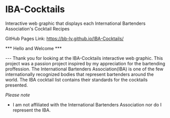 # IBA-Cocktails
Interactive web graphic that displays each International Bartenders Association's Cocktail Recipes

GitHub Pages Link: https://bb-lv.github.io/IBA-Cocktails/

*** Hello and Welcome ***

--- Thank you for looking at the IBA-Cocktails interactive web graphic. This project was a 
passion project inspired by my appreciation for the bartending proffession. The International Bartenders 
Association(IBA) is one of the few internationally recognized bodies that represent bartenders around the
world. The IBA cocktail list contains their standards for the cocktails presented.

*Please note*
- I am not affiliated with the International Bartenders Association nor do I represent the IBA.
